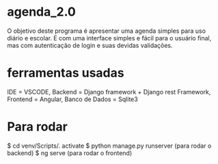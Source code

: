 # agenda_2.0

O objetivo deste programa é apresentar uma agenda simples para uso diário e escolar. E com uma interface simples e fácil para o usuário final, mas com autenticação de login e suas devidas validações. 

# ferramentas usadas
IDE = VSCODE,
Backend = Django framework + Django rest Framework,
Frontend = Angular,
Banco de Dados = Sqlite3

# Para rodar
$ cd venv/Scripts/. activate
$ python manage.py runserver (para rodar o backend)
$ ng serve (para rodar o frontend)






